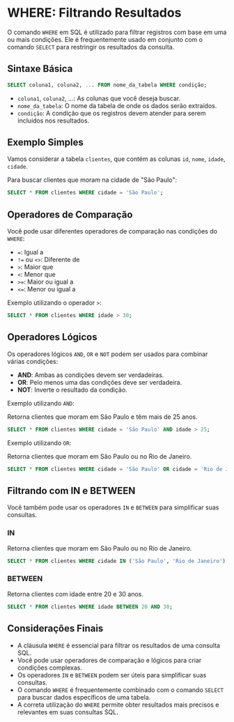 # WHERE: Filtrando Resultados

O comando `WHERE` em SQL é utilizado para filtrar registros com base em uma ou mais condições. Ele é frequentemente usado em conjunto com o comando `SELECT` para restringir os resultados da consulta.

## Sintaxe Básica

```sql
SELECT coluna1, coluna2, ... FROM nome_da_tabela WHERE condição;
```

- `coluna1`, `coluna2`, ...: As colunas que você deseja buscar.
- `nome_da_tabela`: O nome da tabela de onde os dados serão extraídos.
- `condição`: A condição que os registros devem atender para serem incluídos nos resultados.

## Exemplo Simples

Vamos considerar a tabela `clientes`, que contém as colunas `id`, `nome`, `idade`, `cidade`.

Para buscar clientes que moram na cidade de "São Paulo":

```sql
SELECT * FROM clientes WHERE cidade = 'São Paulo';
```

## Operadores de Comparação

Você pode usar diferentes operadores de comparação nas condições do `WHERE`:

- `=`: Igual a
- `!=` ou `<>`: Diferente de
- `>`: Maior que
- `<`: Menor que
- `>=`: Maior ou igual a
- `<=`: Menor ou igual a

Exemplo utilizando o operador `>`:

```sql
SELECT * FROM clientes WHERE idade > 30;
```

## Operadores Lógicos

Os operadores lógicos `AND`, `OR` e `NOT` podem ser usados para combinar várias condições:

- **AND**: Ambas as condições devem ser verdadeiras.
- **OR**: Pelo menos uma das condições deve ser verdadeira.
- **NOT**: Inverte o resultado da condição.

Exemplo utilizando `AND`:

Retorna clientes que moram em São Paulo e têm mais de 25 anos.

```sql
SELECT * FROM clientes WHERE cidade = 'São Paulo' AND idade > 25;
```

Exemplo utilizando `OR`:

Retorna clientes que moram em São Paulo ou no Rio de Janeiro.

```sql
SELECT * FROM clientes WHERE cidade = 'São Paulo' OR cidade = 'Rio de Janeiro';
```

## Filtrando com IN e BETWEEN

Você também pode usar os operadores `IN` e `BETWEEN` para simplificar suas consultas.

### IN

Retorna clientes que moram em São Paulo ou no Rio de Janeiro.

```sql
SELECT * FROM clientes WHERE cidade IN ('São Paulo', 'Rio de Janeiro');
```

### BETWEEN

Retorna clientes com idade entre 20 e 30 anos.

```sql
SELECT * FROM clientes WHERE idade BETWEEN 20 AND 30;
```

## Considerações Finais

- A cláusula `WHERE` é essencial para filtrar os resultados de uma consulta SQL.
- Você pode usar operadores de comparação e lógicos para criar condições complexas.
- Os operadores `IN` e `BETWEEN` podem ser úteis para simplificar suas consultas.
- O comando `WHERE` é frequentemente combinado com o comando `SELECT` para buscar dados específicos de uma tabela.
- A correta utilização do `WHERE` permite obter resultados mais precisos e relevantes em suas consultas SQL.